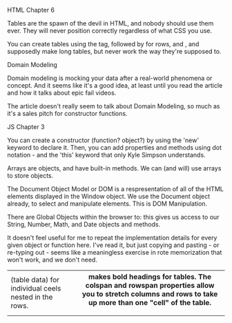 HTML Chapter 6

Tables are the spawn of the devil in HTML, and nobody should use them ever. They will never position correctly regardless of what CSS you use.

You can create tables using the <table> tag, followed by <tr> for rows, and <td> (table data) for individual ceels nested in the rows. <th> makes bold headings for tables. The colspan and rowspan properties allow you to stretch columns and rows to take up more than one "cell" of the table.

<thead>, <tbody> and <tfoot> supposedly make long tables, but never work the way they're supposed to.

Domain Modeling

Domain modeling is mocking your data after a real-world phenomena or concept. And it seems like it's a good idea, at least until you read the article and how it talks about epic fail videos.

The article doesn't really seem to talk about Domain Modeling, so much as it's a sales pitch for constructor functions.

JS Chapter 3

You can create a constructor (function? object?) by using the 'new' keyword to declare it. Then, you can add properties and methods using dot notation - and the 'this' keyword that only Kyle Simpson understands.

Arrays are objects, and have built-in methods. We can (and will) use arrays to store objects.

The Document Object Model or DOM is a respresentation of all of the HTML elements displayed in the Window object. We use the Document object already, to select and manipulate elements. This is DOM Manipulation.

There are Global Objects within the browser to: this gives us access to our String, Number, Math, and Date objects and methods.

It doesn't feel useful for me to repeat the implementation details for every given object or function here. I've read it, but just copying and pasting - or re-typing out - seems like a meaningless exercise in rote memorization that won't work, and we don't need.